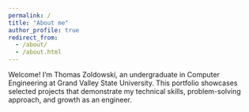```yaml
---
permalink: /
title: "About me"
author_profile: true
redirect_from: 
  - /about/
  - /about.html
---
```


Welcome! I’m Thomas Zoldowski, an undergraduate in Computer Engineering at Grand Valley State University.
This portfolio showcases selected projects that demonstrate my technical skills, problem-solving approach, and growth as an engineer.
